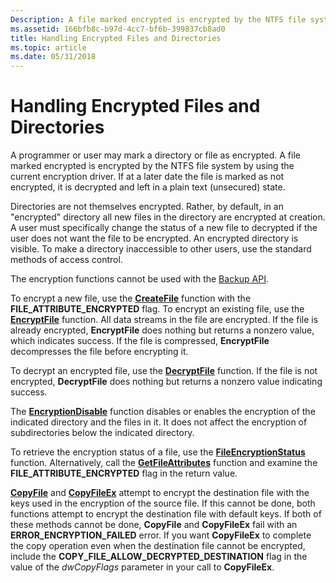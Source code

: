 ```yaml
---
Description: A file marked encrypted is encrypted by the NTFS file system by using the current encryption driver.
ms.assetid: 166bfb8c-b97d-4cc7-bf6b-399837cb8ad0
title: Handling Encrypted Files and Directories
ms.topic: article
ms.date: 05/31/2018
---
```


# Handling Encrypted Files and Directories

A programmer or user may mark a directory or file as encrypted. A file marked encrypted is encrypted by the NTFS file system by using the current encryption driver. If at a later date the file is marked as not encrypted, it is decrypted and left in a plain text (unsecured) state.

Directories are not themselves encrypted. Rather, by default, in an "encrypted" directory all new files in the directory are encrypted at creation. A user must specifically change the status of a new file to decrypted if the user does not want the file to be encrypted. An encrypted directory is visible. To make a directory inaccessible to other users, use the standard methods of access control.

The encryption functions cannot be used with the [Backup API](/windows/desktop/Backup/backup).

To encrypt a new file, use the [**CreateFile**](/windows/desktop/api/FileAPI/nf-fileapi-createfilea) function with the **FILE\_ATTRIBUTE\_ENCRYPTED** flag. To encrypt an existing file, use the [**EncryptFile**](/windows/desktop/api/WinBase/nf-winbase-encryptfilea) function. All data streams in the file are encrypted. If the file is already encrypted, **EncryptFile** does nothing but returns a nonzero value, which indicates success. If the file is compressed, **EncryptFile** decompresses the file before encrypting it.

To decrypt an encrypted file, use the [**DecryptFile**](/windows/desktop/api/WinBase/nf-winbase-decryptfilea) function. If the file is not encrypted, **DecryptFile** does nothing but returns a nonzero value indicating success.

The [**EncryptionDisable**](/windows/desktop/api/WinEfs/nf-winefs-encryptiondisable) function disables or enables the encryption of the indicated directory and the files in it. It does not affect the encryption of subdirectories below the indicated directory.

To retrieve the encryption status of a file, use the [**FileEncryptionStatus**](/windows/desktop/api/WinBase/nf-winbase-fileencryptionstatusa) function. Alternatively, call the [**GetFileAttributes**](/windows/desktop/api/FileAPI/nf-fileapi-getfileattributesa) function and examine the **FILE\_ATTRIBUTE\_ENCRYPTED** flag in the return value.

[**CopyFile**](/windows/desktop/api/WinBase/nf-winbase-copyfile) and [**CopyFileEx**](/windows/desktop/api/WinBase/nf-winbase-copyfileexa) attempt to encrypt the destination file with the keys used in the encryption of the source file. If this cannot be done, both functions attempt to encrypt the destination file with default keys. If both of these methods cannot be done, **CopyFile** and **CopyFileEx** fail with an **ERROR\_ENCRYPTION\_FAILED** error. If you want **CopyFileEx** to complete the copy operation even when the destination file cannot be encrypted, include the **COPY\_FILE\_ALLOW\_DECRYPTED\_DESTINATION** flag in the value of the *dwCopyFlags* parameter in your call to **CopyFileEx**.

 

 